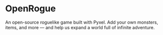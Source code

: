 # OpenRogue
An open-source roguelike game built with Pyxel. Add your own monsters, items, and more — and help us expand a world full of infinite adventure.
